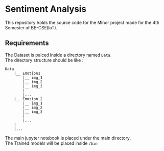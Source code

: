 # Sentiment Analysis

This repository holds the source code for the Minor project made for the 4th Semester of BE-CSE(IoT).

## Requirements

The Dataset is palced inside a directory named ```Data```.  
The directory structure should be like :  

```
Data  
    |__ Emotion1  
        |__ img_1  
        |__ img_2  
        |__ img_3  
        |  
        |...  
    |__ Emotion_2  
        |__ img_1  
        |__ img_2  
        |__ img_3  
        |  
        |...  
    |  
    |...  
```

The main jupyter notebook is placed under the main directory.  
The Trained models will be placed inside ```/bin```
